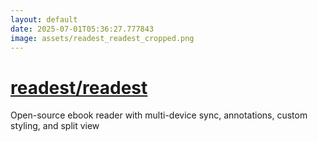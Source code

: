 ```yaml
---
layout: default
date: 2025-07-01T05:36:27.777843
image: assets/readest_readest_cropped.png
---
```


# [readest/readest](https://github.com/readest/readest)

Open-source ebook reader with multi-device sync, annotations, custom styling, and split view
